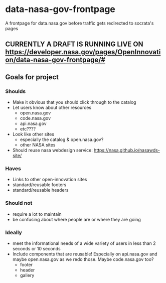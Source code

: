# data-nasa-gov-frontpage
A frontpage for data.nasa.gov before traffic gets redirected to socrata's pages

## CURRENTLY A DRAFT IS RUNNING LIVE ON https://developer.nasa.gov/pages/OpenInnovation/data-nasa-gov-frontpage/#


## Goals for project
### Shoulds
- Make it obvious that you should click through to the catalog 
- Let users know about other resources
  - open.nasa.gov
  - code.nasa.gov
  - api.nasa.gov
  - etc????
- Look like other sites
  - especially the catalog & open.nasa.gov?
  - other NASA sites
- Should reuse nasa webdesign service: https://nasa.github.io/nasawds-site/

### Haves
- Links to other open-innovation sites
- standard/reusable footers
- standard/reusable  headers

### Should not
- require a lot to maintain
- be confusing about where people are or where they are going

### Ideally
- meet the informational needs of a wide variety of users in less than 2 seconds or 10 seconds
- Include components that are reusable! Especially on api.nasa.gov and maybe open.nasa.gov as we redo those. Maybe code.nasa.gov too?
  - footer
  - header
  - gallery 
